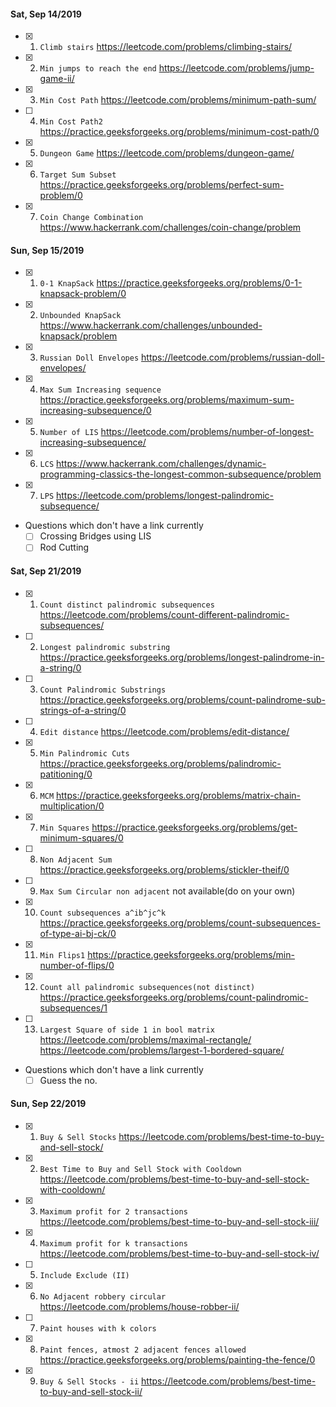 #### Sat, Sep 14/2019

- [x] 1. `Climb stairs`		https://leetcode.com/problems/climbing-stairs/
- [x] 2. `Min jumps to reach the end`		https://leetcode.com/problems/jump-game-ii/
- [x] 3. `Min Cost Path`		https://leetcode.com/problems/minimum-path-sum/
- [ ] 4. `Min Cost Path2`		https://practice.geeksforgeeks.org/problems/minimum-cost-path/0
- [x] 5. `Dungeon Game`		https://leetcode.com/problems/dungeon-game/
- [x] 6. `Target Sum Subset`		https://practice.geeksforgeeks.org/problems/perfect-sum-problem/0
- [x] 7. `Coin Change Combination`		https://www.hackerrank.com/challenges/coin-change/problem

#### Sun, Sep 15/2019
- [x] 1. `0-1 KnapSack`		https://practice.geeksforgeeks.org/problems/0-1-knapsack-problem/0
- [x] 2. `Unbounded KnapSack`		https://www.hackerrank.com/challenges/unbounded-knapsack/problem
- [x] 3. `Russian Doll Envelopes`		https://leetcode.com/problems/russian-doll-envelopes/
- [x] 4. `Max Sum Increasing sequence`		https://practice.geeksforgeeks.org/problems/maximum-sum-increasing-subsequence/0
- [x] 5. `Number of LIS`		https://leetcode.com/problems/number-of-longest-increasing-subsequence/
- [x] 6. `LCS`		https://www.hackerrank.com/challenges/dynamic-programming-classics-the-longest-common-subsequence/problem
- [x] 7. `LPS`		https://leetcode.com/problems/longest-palindromic-subsequence/
- Questions which don't have a link currently
    - [ ] Crossing Bridges using LIS
    - [ ] Rod Cutting

#### Sat, Sep 21/2019
- [x] 1. `Count distinct palindromic subsequences`		https://leetcode.com/problems/count-different-palindromic-subsequences/
- [ ] 2. `Longest palindromic substring`		https://practice.geeksforgeeks.org/problems/longest-palindrome-in-a-string/0
- [ ] 3. `Count Palindromic Substrings`		https://practice.geeksforgeeks.org/problems/count-palindrome-sub-strings-of-a-string/0
- [ ] 4. `Edit distance`		https://leetcode.com/problems/edit-distance/
- [x] 5. `Min Palindromic Cuts`		https://practice.geeksforgeeks.org/problems/palindromic-patitioning/0
- [x] 6. `MCM`		https://practice.geeksforgeeks.org/problems/matrix-chain-multiplication/0
- [x] 7. `Min Squares`		https://practice.geeksforgeeks.org/problems/get-minimum-squares/0
- [ ] 8. `Non Adjacent Sum`		https://practice.geeksforgeeks.org/problems/stickler-theif/0
- [ ] 9. `Max Sum Circular non adjacent` 		not available(do on your own)
- [x] 10. `Count subsequences a^ib^jc^k`		https://practice.geeksforgeeks.org/problems/count-subsequences-of-type-ai-bj-ck/0
- [x] 11. `Min Flips1`		https://practice.geeksforgeeks.org/problems/min-number-of-flips/0
- [x] 12. `Count all palindromic subsequences(not distinct)`        https://practice.geeksforgeeks.org/problems/count-palindromic-subsequences/1
- [ ] 13. `Largest Square of side 1 in bool matrix`        https://leetcode.com/problems/maximal-rectangle/ https://leetcode.com/problems/largest-1-bordered-square/
- Questions which don't have a link currently
    - [ ] Guess the no.

#### Sun, Sep 22/2019
- [x] 1. `Buy & Sell Stocks`        https://leetcode.com/problems/best-time-to-buy-and-sell-stock/
- [x] 2. `Best Time to Buy and Sell Stock with Cooldown` https://leetcode.com/problems/best-time-to-buy-and-sell-stock-with-cooldown/
- [x] 3. `Maximum profit for 2 transactions` https://leetcode.com/problems/best-time-to-buy-and-sell-stock-iii/
- [x] 4. `Maximum profit for k transactions` https://leetcode.com/problems/best-time-to-buy-and-sell-stock-iv/
- [ ] 5. `Include Exclude (II)`
- [x] 6. `No Adjacent robbery circular` https://leetcode.com/problems/house-robber-ii/
- [ ] 7. `Paint houses with k colors` 
- [x] 8. `Paint fences, atmost 2 adjacent fences allowed` https://practice.geeksforgeeks.org/problems/painting-the-fence/0
- [x] 9. `Buy & Sell Stocks - ii`        https://leetcode.com/problems/best-time-to-buy-and-sell-stock-ii/


